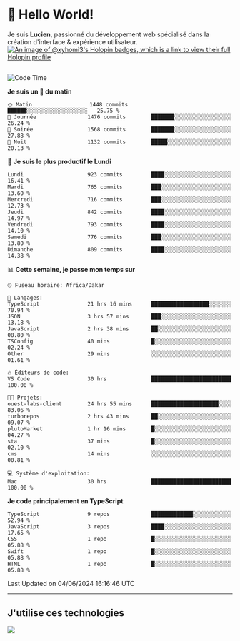 # 👋 Hello World!

Je suis **Lucien**, passionné du développement web spécialisé dans la création d'interface & expérience utilisateur.
[![An image of @xyhomi3's Holopin badges, which is a link to view their full Holopin profile](https://holopin.me/xyhomi3)](https://holopin.io/@xyhomi3)

##

<!--START_SECTION:waka-->
![Code Time](http://img.shields.io/badge/Code%20Time-1%2C257%20hrs%2015%20mins-blue)

**Je suis un 🐤 du matin** 

```text
🌞 Matin                  1448 commits        ██████░░░░░░░░░░░░░░░░░░░   25.75 % 
🌆 Journée                1476 commits        ███████░░░░░░░░░░░░░░░░░░   26.24 % 
🌃 Soirée                 1568 commits        ███████░░░░░░░░░░░░░░░░░░   27.88 % 
🌙 Nuit                   1132 commits        █████░░░░░░░░░░░░░░░░░░░░   20.13 % 
```
📅 **Je suis le plus productif le Lundi** 

```text
Lundi                    923 commits         ████░░░░░░░░░░░░░░░░░░░░░   16.41 % 
Mardi                    765 commits         ███░░░░░░░░░░░░░░░░░░░░░░   13.60 % 
Mercredi                 716 commits         ███░░░░░░░░░░░░░░░░░░░░░░   12.73 % 
Jeudi                    842 commits         ████░░░░░░░░░░░░░░░░░░░░░   14.97 % 
Vendredi                 793 commits         ████░░░░░░░░░░░░░░░░░░░░░   14.10 % 
Samedi                   776 commits         ███░░░░░░░░░░░░░░░░░░░░░░   13.80 % 
Dimanche                 809 commits         ████░░░░░░░░░░░░░░░░░░░░░   14.38 % 
```


📊 **Cette semaine, je passe mon temps sur** 

```text
🕑︎ Fuseau horaire: Africa/Dakar

💬 Langages: 
TypeScript               21 hrs 16 mins      ██████████████████░░░░░░░   70.94 % 
JSON                     3 hrs 57 mins       ███░░░░░░░░░░░░░░░░░░░░░░   13.18 % 
JavaScript               2 hrs 38 mins       ██░░░░░░░░░░░░░░░░░░░░░░░   08.80 % 
TSConfig                 40 mins             █░░░░░░░░░░░░░░░░░░░░░░░░   02.24 % 
Other                    29 mins             ░░░░░░░░░░░░░░░░░░░░░░░░░   01.61 % 

🔥 Éditeurs de code: 
VS Code                  30 hrs              █████████████████████████   100.00 % 

🐱‍💻 Projets: 
ouest-labs-client        24 hrs 55 mins      █████████████████████░░░░   83.06 % 
turborepos               2 hrs 43 mins       ██░░░░░░░░░░░░░░░░░░░░░░░   09.07 % 
plutoMarket              1 hr 16 mins        █░░░░░░░░░░░░░░░░░░░░░░░░   04.27 % 
sta                      37 mins             █░░░░░░░░░░░░░░░░░░░░░░░░   02.10 % 
cms                      14 mins             ░░░░░░░░░░░░░░░░░░░░░░░░░   00.81 % 

💻 Système d'exploitation: 
Mac                      30 hrs              █████████████████████████   100.00 % 
```

**Je code principalement en TypeScript** 

```text
TypeScript               9 repos             █████████████░░░░░░░░░░░░   52.94 % 
JavaScript               3 repos             ████░░░░░░░░░░░░░░░░░░░░░   17.65 % 
CSS                      1 repo              █░░░░░░░░░░░░░░░░░░░░░░░░   05.88 % 
Swift                    1 repo              █░░░░░░░░░░░░░░░░░░░░░░░░   05.88 % 
HTML                     1 repo              █░░░░░░░░░░░░░░░░░░░░░░░░   05.88 % 
```




 Last Updated on 04/06/2024 16:16:46 UTC
<!--END_SECTION:waka-->
---

## J'utilise ces technologies

<p align="left">
  <a href="https://skillicons.dev">
    <img src="https://skillicons.dev/icons?i=ts,js,md,scss,tailwind,react,docker,express,astro,vite,nextjs,vercel,figma,ableton" />
  </a>
</p>

